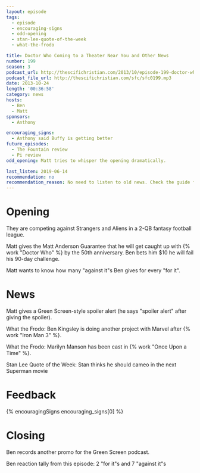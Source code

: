 ```yaml
---
layout: episode
tags:
  - episode
  - encouraging-signs
  - odd-opening
  - stan-lee-quote-of-the-week
  - what-the-frodo

title: Doctor Who Coming to a Theater Near You and Other News
number: 199
season: 3
podcast_url: http://thescifichristian.com/2013/10/episode-199-doctor-who-coming-to-a-theater-near-you-and-other-news/
podcast_file_url: http://thescifichristian.com/sfc/sfc0199.mp3
date: 2013-10-24
length: '00:36:58'
category: news
hosts:
  - Ben
  - Matt
sponsors:
  - Anthony

encouraging_signs:
  - Anthony said Buffy is getting better
future_episodes:
  - The Fountain review
  - Pi review
odd_opening: Matt tries to whisper the opening dramatically.

last_listen: 2019-06-14
recommendation: no
recommendation_reason: No need to listen to old news. Check the guide for what's interesting in hindsight.
---
```

# Opening
They are competing against Strangers and Aliens in a 2-QB fantasy football league.

Matt gives the Matt Anderson Guarantee that he will get caught up with {% work "Doctor Who" %} by the 50th anniversary. Ben bets him $10 he will fail his 90-day challenge.

Matt wants to know how many "against it"s Ben gives for every "for it".



# News

Matt gives a Green Screen-style spoiler alert (he says "spoiler alert" after giving the spoiler).

What the Frodo: Ben Kingsley is doing another project with Marvel after {% work "Iron Man 3" %}.

What the Frodo: Marilyn Manson has been cast in {% work "Once Upon a Time" %}.

Stan Lee Quote of the Week: Stan thinks he should cameo in the next Superman movie



# Feedback 

{% encouragingSigns encouraging_signs[0] %}



# Closing
Ben records another promo for the Green Screen podcast. 

Ben reaction tally from this episode: 2 "for it"s and 7 "against it"s